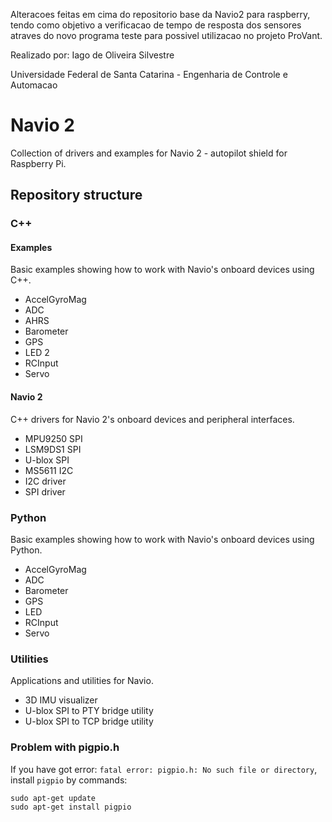 Alteracoes feitas em cima do repositorio base da Navio2 para raspberry, tendo como objetivo a verificacao de tempo de resposta 
dos sensores atraves do novo programa teste para possivel utilizacao no projeto ProVant.

Realizado por:
Iago de Oliveira Silvestre

Universidade Federal de Santa Catarina - Engenharia de Controle e Automacao







Navio 2
=====

Collection of drivers and examples for Navio 2 - autopilot shield for Raspberry Pi.

## Repository structure

### C++

#### Examples

Basic examples showing how to work with Navio's onboard devices using C++.

* AccelGyroMag 
* ADC
* AHRS
* Barometer
* GPS
* LED 2
* RCInput
* Servo

#### Navio 2

C++ drivers for Navio 2's onboard devices and peripheral interfaces.

* MPU9250 SPI
* LSM9DS1 SPI
* U-blox SPI
* MS5611 I2C
* I2C driver
* SPI driver

### Python

Basic examples showing how to work with Navio's onboard devices using Python.

* AccelGyroMag
* ADC
* Barometer
* GPS
* LED
* RCInput
* Servo


### Utilities 

Applications and utilities for Navio.

* 3D IMU visualizer
* U-blox SPI to PTY bridge utility
* U-blox SPI to TCP bridge utility

### Problem with pigpio.h

If you have got error: `fatal error: pigpio.h: No such file or directory`, install `pigpio` by commands:

    sudo apt-get update
    sudo apt-get install pigpio
